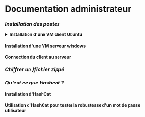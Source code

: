 # Documentation administrateur

### *Installation des postes*
<details>
<summary><strong> Installation d'une VM client Ubuntu </strong></summary>
  
![x](https://i.imgur.com/6WUTuYD.png)

![Y](https://i.imgur.com/IINxXgi.png)

Choisir l'OS et la version souhaitée.



</details>

#### Installation d'une VM serveur windows

#### Connection du client au serveur

### *Chiffrer un )fichier zippé*

### *Qu'est ce que Hashcat ?*

#### Installation d'HashCat

#### Utilisation d'HashCat pour tester la robustesse d'un mot de passe utilisateur
